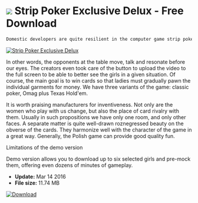 # ![](https://cdn.softexe.net/static/icon/win.gif) Strip Poker Exclusive Delux  - Free Download

```sh
Domestic developers are quite resilient in the computer game strip poker market. The Strip Poker Exclusive Delux project will appeal to lovers of charms of Polish women because there are ladies using our language here. Following the example of modern projects from this genre, old static shots for individual opponents have been changed into video sequences to give a sense of interaction.
```
[![Strip Poker Exclusive Delux](https://gallery.dpcdn.pl/imgc/Tools/66410/g_-_420x350_1.5_-_x20160314130818_0.jpg)](https://softexe.net/win/games-entertainment/logical/strip-poker-exclusive-delux:ppfep.html)

In other words, the opponents at the table move, talk and resonate before our eyes. The creators even took care of the button to upload the video to the full screen to be able to better see the girls in a given situation. Of course, the main goal is to win cards so that ladies must gradually pawn the individual garments for money. We have three variants of the game: classic poker, Omag plus Texas Hold'em.
 
 
 It is worth praising manufacturers for inventiveness. Not only are the women who play with us change, but also the place of card rivalry with them. Usually in such propositions we have only one room, and only other faces. A separate matter is quite well-drawn roznegressed beauty on the obverse of the cards. They harmonize well with the character of the game in a great way. Generally, the Polish game can provide good quality fun.
 
 Limitations of the demo version
 
 Demo version allows you to download up to six selected girls and pre-mock them, offering even dozens of minutes of gameplay.


- **Update:** Mar 14 2016
- **File size:** 11.74 MB

[![Download](https://cdn.softexe.net/static/img/download.png)](https://softexe.net/win/games-entertainment/logical/strip-poker-exclusive-delux:ppfep.html)

